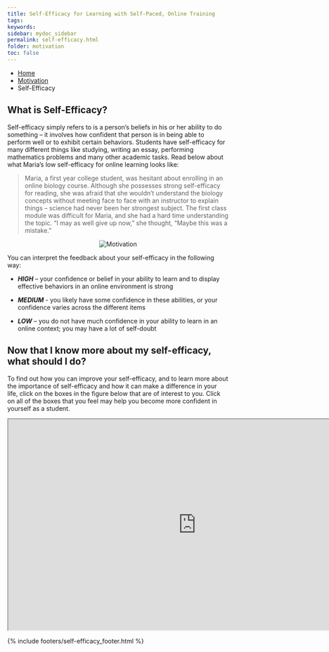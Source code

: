 ```yaml
---
title: Self-Efficacy for Learning with Self-Paced, Online Training
tags: 
keywords: 
sidebar: mydoc_sidebar
permalink: self-efficacy.html
folder: motivation
toc: false
---
```


<ul class="breadcrumb">
    <li><a href="index.html">Home</a></li>
    <li><a href="motivation.html">Motivation</a></li>
    <li class="active">Self-Efficacy</li>
</ul>

## What is Self-Efficacy? 

Self-efficacy simply refers to is a person’s beliefs in his or her ability to do something – it involves how confident that person is in being able to perform well or to exhibit certain behaviors. Students have self-efficacy for many different things like studying, writing an essay, performing mathematics problems and many other academic tasks. Read below about what Maria’s low self-efficacy for online learning looks like:

> Maria, a first year college student, was hesitant about enrolling in an online biology course. Although she possesses strong self-efficacy for reading, she was afraid that she wouldn’t understand the biology concepts without meeting face to face with an instructor to explain things – science had never been her strongest subject. The first class module was difficult for Maria, and she had a hard time understanding the topic. “I may as well give up now,” she thought, “Maybe this was a mistake.”


<center><img src='images/motivation.png' alt='Motivation' /></center>

You can interpret the feedback about your self-efficacy in the following
way:

* ***HIGH*** – your confidence or belief in your ability to learn and to display effective behaviors in an online environment is strong

* ***MEDIUM*** - you likely have some confidence in these abilities, or your confidence varies across the different items

* ***LOW*** – you do not have much confidence in your ability to learn in an online context; you may have a lot of self-doubt

## Now that I know more about my self-efficacy, what should I do?

To find out how you can improve your self-efficacy, and to learn more about the importance of self-efficacy and how it can make a difference in your life, click on the boxes in the figure below that are of interest to you. Click on all of the boxes that you feel may help you become more confident in yourself as a student.


<div class="embed-responsive embed-responsive-16by9"><iframe width="853" height="480" src="https://www.youtube.com/embed/zWuyOJd90Ug?autoplay=0"></iframe></div>



{% include footers/self-efficacy_footer.html %}

